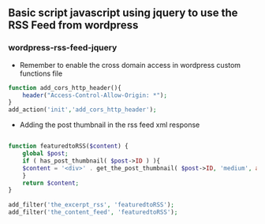 ## Basic script javascript using jquery to use the RSS Feed from wordpress 
### wordpress-rss-feed-jquery

- Remember to enable the cross domain access in wordpress custom functions file

```php
function add_cors_http_header(){
    header("Access-Control-Allow-Origin: *");
}
add_action('init','add_cors_http_header');  
```

- Adding the post thumbnail in the rss feed xml response 

```php

function featuredtoRSS($content) {
    global $post;
    if ( has_post_thumbnail( $post->ID ) ){
    $content = '<div>' . get_the_post_thumbnail( $post->ID, 'medium', array( 'style' => 'margin-bottom: 15px;' ) ) . '</div>' . $content;
    }
    return $content;
}
 
add_filter('the_excerpt_rss', 'featuredtoRSS');
add_filter('the_content_feed', 'featuredtoRSS');

```
